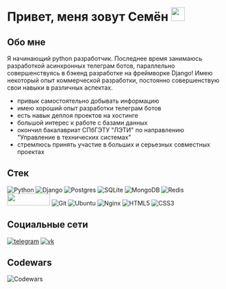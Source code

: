 <h1 align="left">Привет, меня зовут Семён</a> 
<img src="https://github.com/blackcater/blackcater/raw/main/images/Hi.gif" height="32"/></h1>

## Обо мне
Я начинающий python разработчик. Последнее время занимаюсь разработкой асинхронных телеграм ботов, параллельно совершенствуясь в бэкенд разработке на фреймворке Django! 
Имею некоторый опыт коммерческой разработки, постоянно совершенствую свои навыки в различных аспектах.
- привык самостоятельно добывать информацию
- имею хороший опыт разработки телеграм ботов
- есть навык деплоя проектов на хостинге
- большой интерес к работе с базами данных
- окончил бакалавриат СПбГЭТУ "ЛЭТИ" по направлению "Управление в технических системах"
- стремлюсь принять участие в больших и серьезных совместных проектах

## Стек
![Python](https://img.shields.io/badge/python-3670A0?style=for-the-badge&logo=python&logoColor=ffdd54) ![Django](https://img.shields.io/badge/django-%23092E20.svg?style=for-the-badge&logo=django&logoColor=white) ![Postgres](https://img.shields.io/badge/postgres-%23316192.svg?style=for-the-badge&logo=postgresql&logoColor=white) ![SQLite](https://img.shields.io/badge/sqlite-%2307405e.svg?style=for-the-badge&logo=sqlite&logoColor=white) ![MongoDB](https://img.shields.io/badge/MongoDB-%234ea94b.svg?style=for-the-badge&logo=mongodb&logoColor=white) ![Redis](https://img.shields.io/badge/redis-%23DD0031.svg?style=for-the-badge&logo=redis&logoColor=white) <img src="https://bytepix.ru/ib/BTYMWK0ZKp.png" width=100 height=28> ![Git](https://img.shields.io/badge/git-%23F05033.svg?style=for-the-badge&logo=git&logoColor=white) ![Ubuntu](https://img.shields.io/badge/Ubuntu-E95420?style=for-the-badge&logo=ubuntu&logoColor=white) ![Nginx](https://img.shields.io/badge/nginx-%23009639.svg?style=for-the-badge&logo=nginx&logoColor=white) ![HTML5](https://img.shields.io/badge/html5-%23E34F26.svg?style=for-the-badge&logo=html5&logoColor=white) ![CSS3](https://img.shields.io/badge/css3-%231572B6.svg?style=for-the-badge&logo=css3&logoColor=white)
## Социальные сети
[![telegram](https://img.shields.io/badge/Telegram-blue?logo=telegram&logoColor=white&style=for-the-badge)](https://t.me/skojpish) [![vk](https://img.shields.io/badge/VK-blue?logo=vk&logoColor=white&style=for-the-badge)](https://vk.com/skojpish)

## Codewars
![Codewars](https://github.r2v.ch/codewars?user=skojpish&hide_clan=true)
